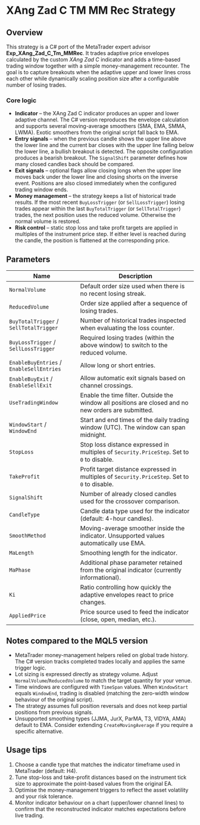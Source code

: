 # XAng Zad C TM MM Rec Strategy

## Overview
This strategy is a C# port of the MetaTrader expert advisor **Exp_XAng_Zad_C_Tm_MMRec**. It trades adaptive price envelopes calculated by the custom *XAng Zad C* indicator and adds a time-based trading window together with a simple money-management recounter. The goal is to capture breakouts when the adaptive upper and lower lines cross each other while dynamically scaling position size after a configurable number of losing trades.

### Core logic
- **Indicator** – the XAng Zad C indicator produces an upper and lower adaptive channel. The C# version reproduces the envelope calculation and supports several moving-average smoothers (SMA, EMA, SMMA, LWMA). Exotic smoothers from the original script fall back to EMA.
- **Entry signals** – when the previous candle shows the upper line above the lower line and the current bar closes with the upper line falling below the lower line, a bullish breakout is detected. The opposite configuration produces a bearish breakout. The `SignalShift` parameter defines how many closed candles back should be compared.
- **Exit signals** – optional flags allow closing longs when the upper line moves back under the lower line and closing shorts on the inverse event. Positions are also closed immediately when the configured trading window ends.
- **Money management** – the strategy keeps a list of historical trade results. If the most recent `BuyLossTrigger` (or `SellLossTrigger`) losing trades appear within the last `BuyTotalTrigger` (or `SellTotalTrigger`) trades, the next position uses the reduced volume. Otherwise the normal volume is restored.
- **Risk control** – static stop loss and take profit targets are applied in multiples of the instrument price step. If either level is reached during the candle, the position is flattened at the corresponding price.

## Parameters
| Name | Description |
| --- | --- |
| `NormalVolume` | Default order size used when there is no recent losing streak. |
| `ReducedVolume` | Order size applied after a sequence of losing trades. |
| `BuyTotalTrigger` / `SellTotalTrigger` | Number of historical trades inspected when evaluating the loss counter. |
| `BuyLossTrigger` / `SellLossTrigger` | Required losing trades (within the above window) to switch to the reduced volume. |
| `EnableBuyEntries` / `EnableSellEntries` | Allow long or short entries. |
| `EnableBuyExit` / `EnableSellExit` | Allow automatic exit signals based on channel crossings. |
| `UseTradingWindow` | Enable the time filter. Outside the window all positions are closed and no new orders are submitted. |
| `WindowStart` / `WindowEnd` | Start and end times of the daily trading window (UTC). The window can span midnight. |
| `StopLoss` | Stop loss distance expressed in multiples of `Security.PriceStep`. Set to `0` to disable. |
| `TakeProfit` | Profit target distance expressed in multiples of `Security.PriceStep`. Set to `0` to disable. |
| `SignalShift` | Number of already closed candles used for the crossover comparison. |
| `CandleType` | Candle data type used for the indicator (default: 4-hour candles). |
| `SmoothMethod` | Moving-average smoother inside the indicator. Unsupported values automatically use EMA. |
| `MaLength` | Smoothing length for the indicator. |
| `MaPhase` | Additional phase parameter retained from the original indicator (currently informational). |
| `Ki` | Ratio controlling how quickly the adaptive envelopes react to price changes. |
| `AppliedPrice` | Price source used to feed the indicator (close, open, median, etc.). |

## Notes compared to the MQL5 version
- MetaTrader money-management helpers relied on global trade history. The C# version tracks completed trades locally and applies the same trigger logic.
- Lot sizing is expressed directly as strategy volume. Adjust `NormalVolume`/`ReducedVolume` to match the target quantity for your venue.
- Time windows are configured with `TimeSpan` values. When `WindowStart` equals `WindowEnd`, trading is disabled (matching the zero-width window behaviour of the original script).
- The strategy assumes full position reversals and does not keep partial positions from previous signals.
- Unsupported smoothing types (JJMA, JurX, ParMA, T3, VIDYA, AMA) default to EMA. Consider extending `CreateMovingAverage` if you require a specific alternative.

## Usage tips
1. Choose a candle type that matches the indicator timeframe used in MetaTrader (default: H4).
2. Tune stop-loss and take-profit distances based on the instrument tick size to approximate the point-based values from the original EA.
3. Optimise the money-management triggers to reflect the asset volatility and your risk tolerance.
4. Monitor indicator behaviour on a chart (upper/lower channel lines) to confirm that the reconstructed indicator matches expectations before live trading.
